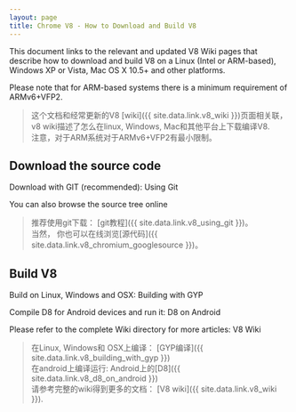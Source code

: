 ```yaml
---
layout: page
title: Chrome V8 - How to Download and Build V8
---
```




This document links to the relevant and updated V8 Wiki pages that describe how to download and build V8 on a Linux (Intel or ARM-based), Windows XP or Vista, Mac OS X 10.5+ and other platforms.  

Please note that for ARM-based systems there is a minimum requirement of ARMv6+VFP2.  


> 这个文档和经常更新的V8 [wiki]({{ site.data.link.v8_wiki }})页面相关联， v8 wiki描述了怎么在linux, Windows, Mac和其他平台上下载编译V8.  
> 注意，对于ARM系统对于ARMv6+VFP2有最小限制。  


## Download the source code


Download with GIT (recommended): Using Git  

You can also browse the source tree online  


> 推荐使用git下载： [git教程]({{ site.data.link.v8_using_git }})。  
> 当然， 你也可以在线浏览[源代码]({{ site.data.link.v8_chromium_googlesource }})。  


## Build V8

Build on Linux, Windows and OSX: Building with GYP  

Compile D8 for Android devices and run it: D8 on Android  

Please refer to the complete Wiki directory for more articles: V8 Wiki  


> 在Linux, Windows和 OSX上编译： [GYP编译]({{ site.data.link.v8_building_with_gyp }})  
> 在android上编译运行: Android上的[D8]({{ site.data.link.v8_d8_on_android }})   
> 请参考完整的wiki得到更多的文档： [V8 wiki]({{ site.data.link.v8_wiki }}).  




